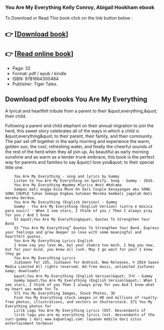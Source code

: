 ### You Are My Everything Kelly Conroy, Abigail Hookham ebook

To Download or Read This book click on the link button below :

## 👉  [**[Download book](http://filesbooks.info/download.php?group=book&from=github.com&id=721324&lnk=1081 "Download book")**]

## 👉  [**[Read online book](http://filesbooks.info/download.php?group=book&from=github.com&id=721324&lnk=1081 "Read online book")**]


* Page: 32
* Format: pdf / epub / kindle
* ISBN: 9781664300484
* Publisher: Tiger Tales.



## Download pdf ebooks You Are My Everything



A lyrical and heartfelt tribute from a parent to their &amp;quot;everything,&amp;quot; their child.
 
 Following a parent and child elephant on their annual migration to join the herd, this sweet story celebrates all of the ways in which a child is &amp;quot;everything&amp;quot; to their parent, their family, and their community. The pair set off together in the early morning and experience the warm, golden sun, the cool, refreshing water, and finally the cheerful sounds of the rest of the herd when they all join up. As beautiful as early morning sunshine and as warm as a tender trunk embrace, this book is the perfect way for parents and families to say &amp;quot;I love you&amp;quot; to their special little one.


        You Are My Everything - song and lyrics by Gummy
        Listen to You Are My Everything on Spotify. Song · Gummy · 2016.
        You Are My Everything #gummy #lyrics #ost #kdrama
        Sampai mati engga bisa Move On dari Couple kesayangan aku SONG SONG COUPLE Tuhan Semoga Engkau Satukan Mereka kembali jagalah Hati mereka berdua.
        You Are My Everything (English Version) - Gummy
        Gummy - You Are My Everything (English Version) (Letra e música para ouvir) - When I see stars, I think of you / Then I always pray for you / And I know 
        53 &quot;You Are My Everything&quot; Quotes To Strengthen Your Bond
        53 “You Are My Everything” Quotes To Strengthen Your Bond. Express your feelings and grow deeper in love with some meaningful and heartfelt quotes.
        You Are My Everything Lyrics English
        I know say you love me, but your chakra too much. I beg you now, but for your mind, you know all rush. May I go wait for you? I know they go 
        You Are My Everything Lyrics
        JioSaavn for iOS, JioSaavn for Android, New Releases, © 2024 Saavn Media Limited All rights reserved. Ad-free music, unlimited JioTunes &amp; downloads!
        &quot;You Are My Everything (English Version)&quot; 가사 - Gummy
        Gummy &quot;You Are My Everything (English Version)&quot;: When I see stars, I think of you Then I always pray for you And I know what my heart was made for To
        571 You My Everything Images, Stock Photos, 3D
        Find You My Everything stock images in HD and millions of royalty-free photos, illustrations, and vectors on Shutterstock. 571 You My Everything photos for 
        Lirik Lagu You Are My Everything Lyrics (OST. Descendants of
        lirik lagu you are my everything lyrics (ost. descendants of the sun)-gummy | dari www.kapanlagi.com: layanan mobile dari situs entertainment terbesar 
    





